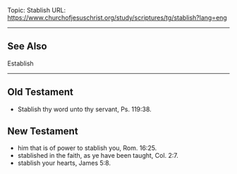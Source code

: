 Topic: Stablish
URL: https://www.churchofjesuschrist.org/study/scriptures/tg/stablish?lang=eng

---

## See Also

Establish

---

## Old Testament

- Stablish thy word unto thy servant, Ps. 119:38.

## New Testament

- him that is of power to stablish you, Rom. 16:25.
- stablished in the faith, as ye have been taught, Col. 2:7.
- stablish your hearts, James 5:8.

